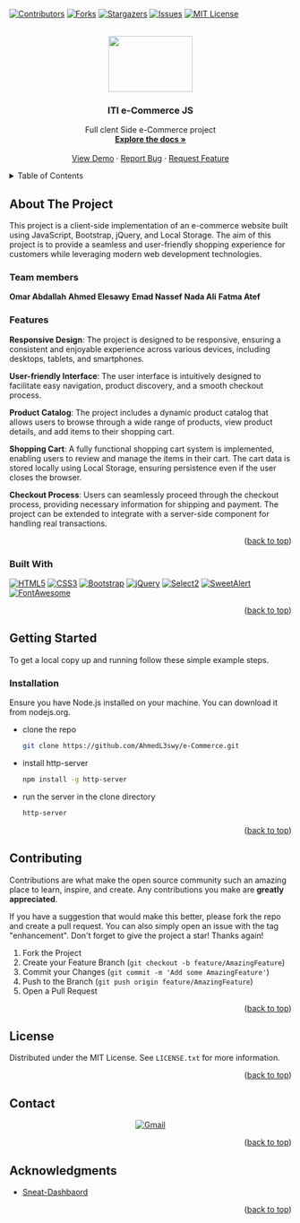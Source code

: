 
<a name="readme-top"></a>

<!-- PROJECT SHIELDS -->
[![Contributors][contributors-shield]][contributors-url]
[![Forks][forks-shield]][forks-url]
[![Stargazers][stars-shield]][stars-url]
[![Issues][issues-shield]][issues-url]
[![MIT License][license-shield]][license-url]



<!-- PROJECT LOGO -->
<br />
<div align="center">
  <a href="https://github.com/AhmedL3swy/e-Commerce">
    <img src="https://i.ibb.co/bzFrFxJ/logo.png alt="Logo" width="150" height="100">
  </a>

  <h3 align="center">ITI e-Commerce JS</h3>

  <p align="center">
    Full clent Side e-Commerce project 
    <br />
    <a href="https://github.com/AhmedL3swy/e-Commerce"><strong>Explore the docs »</strong></a>
    <br />
    <br />
    <a href="https://iti-ecommerce.onrender.com/">View Demo</a>
    ·
    <a href="https://github.com/AhmedL3swy/e-Commerce/issues">Report Bug</a>
    ·
    <a href="https://github.com/AhmedL3swy/e-Commerce/issues">Request Feature</a>
  </p>
</div>



<!-- TABLE OF CONTENTS -->
<details>
  <summary>Table of Contents</summary>
  <ol>
    <li>
      <a href="#about-the-project">About The Project</a>
      <ul>
        <li><a href="#built-with">Built With</a></li>
      </ul>
    </li>
    <li>
      <a href="#getting-started">Getting Started</a>
      <ul>
        <li><a href="#installation">Installation</a></li>
      </ul>
    </li>
    <li><a href="#contributing">Contributing</a></li>
    <li><a href="#license">License</a></li>
    <li><a href="#contact">Contact</a></li>
    <li><a href="#acknowledgments">Acknowledgments</a></li>
  </ol>
</details>



<!-- ABOUT THE PROJECT -->
## About The Project
This project is a client-side implementation of an e-commerce website built using JavaScript, Bootstrap, jQuery, and Local Storage. The aim of this project is to provide a seamless and user-friendly shopping experience for customers while leveraging modern web development technologies.

### Team members
**Omar Abdallah**
**Ahmed Elesawy**
**Emad Nassef**
**Nada Ali**
**Fatma Atef**

### Features
**Responsive Design**: The project is designed to be responsive, ensuring a consistent and enjoyable experience across various devices, including desktops, tablets, and smartphones.

**User-friendly Interface**: The user interface is intuitively designed to facilitate easy navigation, product discovery, and a smooth checkout process.

**Product Catalog**: The project includes a dynamic product catalog that allows users to browse through a wide range of products, view product details, and add items to their shopping cart.

**Shopping Cart**: A fully functional shopping cart system is implemented, enabling users to review and manage the items in their cart. The cart data is stored locally using Local Storage, ensuring persistence even if the user closes the browser.

**Checkout Process**: Users can seamlessly proceed through the checkout process, providing necessary information for shipping and payment. The project can be extended to integrate with a server-side component for handling real transactions.

<p align="right">(<a href="#readme-top">back to top</a>)</p>



### Built With
[![HTML5](https://img.shields.io/badge/HTML5-E34F26?style=for-the-badge&logo=html5&logoColor=white)](https://developer.mozilla.org/en-US/docs/Web/HTML)
[![CSS3](https://img.shields.io/badge/CSS3-1572B6?style=for-the-badge&logo=css3&logoColor=white)](https://developer.mozilla.org/en-US/docs/Web/CSS)
[![Bootstrap](https://img.shields.io/badge/Bootstrap-563D7C?style=for-the-badge&logo=bootstrap&logoColor=white)](https://getbootstrap.com)
[![jQuery](https://img.shields.io/badge/jQuery-0769AD?style=for-the-badge&logo=jquery&logoColor=white)](https://jquery.com)
[![Select2](https://img.shields.io/badge/Select2-6E40C9?style=for-the-badge)](https://select2.org/)
[![SweetAlert](https://img.shields.io/badge/SweetAlert-2B60DE?style=for-the-badge)](https://sweetalert2.github.io/)
[![FontAwesome](https://img.shields.io/badge/FontAwesome-339AF0?style=for-the-badge&logo=font-awesome&logoColor=white)](https://fontawesome.com/)
<p align="right">(<a href="#readme-top">back to top</a>)</p>



<!-- GETTING STARTED -->
## Getting Started

To get a local copy up and running follow these simple example steps.

### Installation

Ensure you have Node.js installed on your machine. You can download it from nodejs.org.
* clone the repo
  ```sh
  git clone https://github.com/AhmedL3swy/e-Commerce.git
  ```
* install http-server
  ```sh
  npm install -g http-server
  ```
* run the server in the clone directory
  ```sh
  http-server
  ```

<!-- ## Demo -->



<!-- ROADMAP
## Roadmap

- [ ] 
- [x]  -->


<p align="right">(<a href="#readme-top">back to top</a>)</p>



<!-- CONTRIBUTING -->
## Contributing

Contributions are what make the open source community such an amazing place to learn, inspire, and create. Any contributions you make are **greatly appreciated**.

If you have a suggestion that would make this better, please fork the repo and create a pull request. You can also simply open an issue with the tag "enhancement".
Don't forget to give the project a star! Thanks again!

1. Fork the Project
2. Create your Feature Branch (`git checkout -b feature/AmazingFeature`)
3. Commit your Changes (`git commit -m 'Add some AmazingFeature'`)
4. Push to the Branch (`git push origin feature/AmazingFeature`)
5. Open a Pull Request

<p align="right">(<a href="#readme-top">back to top</a>)</p>



<!-- LICENSE -->
## License

Distributed under the MIT License. See `LICENSE.txt` for more information.

<p align="right">(<a href="#readme-top">back to top</a>)</p>



<!-- CONTACT -->
## Contact

<p align="center">
<a href="mailto:ahmed.a.alesawy@gmail.com">
  <img src="https://img.shields.io/badge/-Ahmed.A.ALesawy-D14836?style=for-the-badge&logo=gmail&logoColor=white" alt="Gmail">
</a> </p>

<p align="right">(<a href="#readme-top">back to top</a>)</p>



<!-- ACKNOWLEDGMENTS -->
## Acknowledgments
* [Sneat-Dashbaord](https://themeselection.com/item/sneat-free-bootstrap-html-admin-template/)

<p align="right">(<a href="#readme-top">back to top</a>)</p>



<!-- MARKDOWN LINKS & IMAGES -->
<!-- Sheilds -->
[contributors-shield]: https://img.shields.io/github/contributors/AhmedL3swy/e-Commerce.svg?style=for-the-badge
[contributors-url]: https://github.com/AhmedL3swy/e-Commerce/graphs/contributors
[forks-shield]: https://img.shields.io/github/forks/AhmedL3swy/e-Commerce.svg?style=for-the-badge
[forks-url]: https://github.com/AhmedL3swy/e-Commerce/network/members
[stars-shield]: https://img.shields.io/github/stars/AhmedL3swy/e-Commerce.svg?style=for-the-badge
[stars-url]: https://github.com/AhmedL3swy/e-Commerce/stargazers
[issues-shield]: https://img.shields.io/github/issues/AhmedL3swy/e-Commerce.svg?style=for-the-badge
[issues-url]: https://github.com/AhmedL3swy/e-Commerce/issues
[license-shield]: https://img.shields.io/github/license/AhmedL3swy/e-Commerce.svg?style=for-the-badge
[license-url]: https://github.com/AhmedL3swy/e-Commerce/blob/master/LICENSE.txt
<!-- End Shields -->
